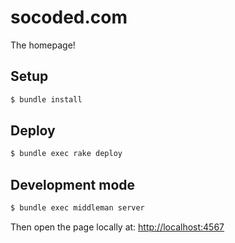# socoded.com

The homepage!

## Setup

```sh
$ bundle install
```

## Deploy

```sh
$ bundle exec rake deploy
```

## Development mode

```sh
$ bundle exec middleman server
```

Then open the page locally at: [http://localhost:4567](http://localhost:4567)